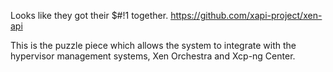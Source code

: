 Looks like they got their $#!1 together. https://github.com/xapi-project/xen-api

This is the puzzle piece which allows the system to integrate with the hypervisor management systems, Xen Orchestra and Xcp-ng Center. 
